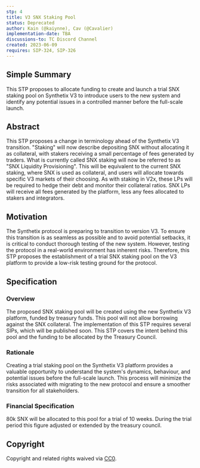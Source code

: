 ```yaml
---
stp: 4
title: V3 SNX Staking Pool
status: Deprecated
author: Kain (@kaiynne), Cav (@Cavalier)
implementation-date: TBA
discussions-to: TC Discord Channel
created: 2023-06-09
requires: SIP-324, SIP-326
---
```


## Simple Summary

This STP proposes to allocate funding to create and launch a trial SNX staking pool on Synthetix V3 to introduce users to the new system and identify any potential issues in a controlled manner before the full-scale launch.

## Abstract

This STP proposes a change in terminology ahead of the Synthetix V3 transition. "Staking" will now describe depositing SNX without allocating it as collateral, with stakers receiving a small percentage of fees generated by traders. What is currently called SNX staking will now be referred to as "SNX Liquidity Provisioning". This will be equivalent to the current SNX staking, where SNX is used as collateral, and users will allocate towards specific V3 markets of their choosing. As with staking in V2x, these LPs will be required to hedge their debt and monitor their collateral ratios. SNX LPs will receive all fees generated by the platform, less any fees allocated to stakers and integrators.

## Motivation

The Synthetix protocol is preparing to transition to version V3. To ensure this transition is as seamless as possible and to avoid potential setbacks, it is critical to conduct thorough testing of the new system. However, testing the protocol in a real-world environment has inherent risks. Therefore, this STP proposes the establishment of a trial SNX staking pool on the V3 platform to provide a low-risk testing ground for the protocol.

## Specification

### Overview

The proposed SNX staking pool will be created using the new Synthetix V3 platform, funded by treasury funds. This pool will not allow borrowing against the SNX collateral. The implementation of this STP requires several SIPs, which will be published soon. This STP covers the intent behind this pool and the funding to be allocated by the Treasury Council.

### Rationale

Creating a trial staking pool on the Synthetix V3 platform provides a valuable opportunity to understand the system's dynamics, behaviour, and potential issues before the full-scale launch. This process will minimize the risks associated with migrating to the new protocol and ensure a smoother transition for all stakeholders.

### Financial Specification

80k SNX will be allocated to this pool for a trial of 10 weeks. During the trial period this figure adjusted or extended by the treasury council.

## Copyright

Copyright and related rights waived via [CC0](https://creativecommons.org/publicdomain/zero/1.0/).
